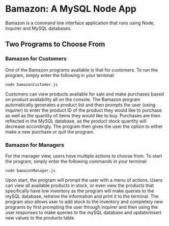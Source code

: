 # Bamazon: A MySQL Node App
Bamazon is a command line interface application that runs using Node, Inquirer and MySQL databases. 

## Two Programs to Choose From
### Bamazon for Customers 
One of the Bamazon programs available is that for customers. To run the program, simply enter the following in your terminal:

`node bamazonCustomer.js`

Customers can view products available for sale and make purchases based on product availability all on the console. The Bamazon program automatically generates a product list and then prompts the user (using inquirer) to enter the product ID of the product they would like to purchase as well as the quantity of items they would like to buy. Purchases are then reflected in the MySQL database, as the product stock quantity will decrease accordingly. The program then gives the user the option to either make a new purchase or quit the program.

### Bamazon for Managers
For the manager view, users have multiple actions to choose from. To start the program, simply enter the following commands in your terminal:

`node bamazonManager.js`

Upon start, the program will prompt the user with a menu of actions. Users can view all available products in stock, or even view the products that specifically have low inventory as the program will make queries to the mySQL database, retreive the information and print it to the terminal. The program also allows user to add stock to the inventory and completely new programs by first prompting the user through inquirer and then using the user responses to make queries to the mySQL database and update/insert new values to the products table. 